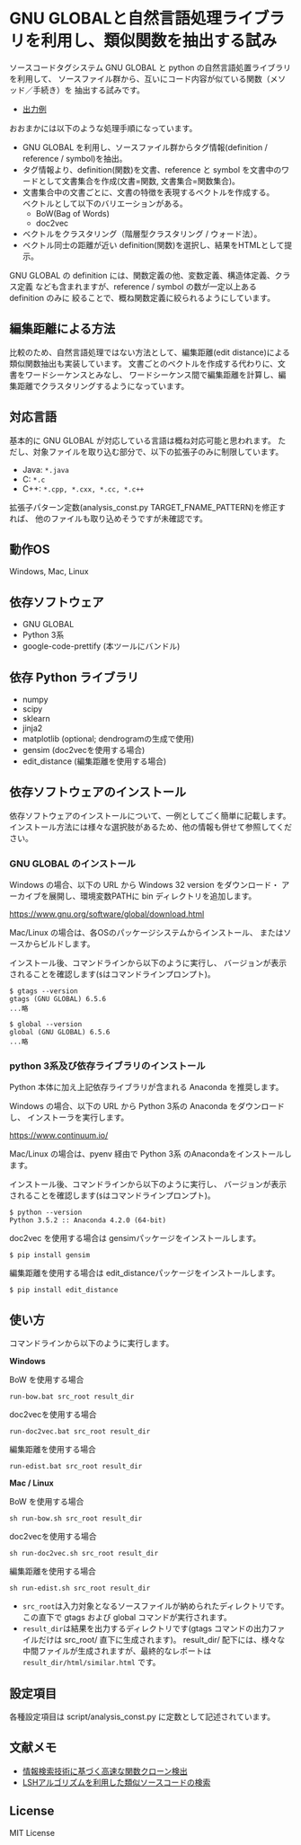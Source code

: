 # GNU GLOBALと自然言語処理ライブラリを利用し、類似関数を抽出する試み

ソースコードタグシステム GNU GLOBAL と python の自然言語処置ライブラリを利用して、
ソースファイル群から、互いにコード内容が似ている関数（メソッド／手続き）を
抽出する試みです。

* [出力例](https://kondokazuhiro.github.io/fclust/example/html01/similar.html)

おおまかには以下のような処理手順になっています。

* GNU GLOBAL を利用し、ソースファイル群からタグ情報(definition / reference / symbol)を抽出。
* タグ情報より、definition(関数)を文書、reference と symbol を文書中のワードとして文書集合を作成(文書=関数, 文書集合=関数集合)。
* 文書集合中の文書ごとに、文書の特徴を表現するベクトルを作成する。  
  ベクトルとして以下のバリエーションがある。
  * BoW(Bag of Words)
  * doc2vec
* ベクトルをクラスタリング（階層型クラスタリング / ウォード法）。
* ベクトル同士の距離が近い definition(関数)を選択し、結果をHTMLとして提示。

GNU GLOBAL の definition には、関数定義の他、変数定義、構造体定義、クラス定義
なども含まれますが、reference / symbol の数が一定以上ある definition のみに
絞ることで、概ね関数定義に絞られるようにしています。

## 編集距離による方法

比較のため、自然言語処理ではない方法として、編集距離(edit distance)による
類似関数抽出も実装しています。
文書ごとのベクトルを作成する代わりに、文書をワードシーケンスとみなし、
ワードシーケンス間で編集距離を計算し、編集距離でクラスタリングするようになっています。

## 対応言語

基本的に GNU GLOBAL が対応している言語は概ね対応可能と思われます。
ただし、対象ファイルを取り込む部分で、以下の拡張子のみに制限しています。

* Java: `*.java`
* C: `*.c`
* C++: `*.cpp, *.cxx, *.cc, *.c++`

拡張子パターン定数(analysis_const.py  TARGET_FNAME_PATTERN)を修正すれば、
他のファイルも取り込めそうですが未確認です。


## 動作OS

Windows, Mac, Linux


## 依存ソフトウェア

* GNU GLOBAL
* Python 3系
* google-code-prettify (本ツールにバンドル)


## 依存 Python ライブラリ

* numpy
* scipy
* sklearn
* jinja2
* matplotlib (optional; dendrogramの生成で使用)
* gensim (doc2vecを使用する場合)
* edit_distance (編集距離を使用する場合)

## 依存ソフトウェアのインストール

依存ソフトウェアのインストールについて、一例としてごく簡単に記載します。
インストール方法には様々な選択肢があるため、他の情報も併せて参照してください。

### GNU GLOBAL のインストール

Windows の場合、以下の URL から Windows 32 version をダウンロード・
アーカイブを展開し、環境変数PATHに bin ディレクトリを追加します。

https://www.gnu.org/software/global/download.html

Mac/Linux の場合は、各OSのパッケージシステムからインストール、
またはソースからビルドします。

インストール後、コマンドラインから以下のように実行し、
バージョンが表示されることを確認します(`$`はコマンドラインプロンプト)。

```
$ gtags --version
gtags (GNU GLOBAL) 6.5.6
...略
```


```
$ global --version
global (GNU GLOBAL) 6.5.6
...略
```

### python 3系及び依存ライブラリのインストール

Python 本体に加え上記依存ライブラリが含まれる Anaconda を推奨します。

Windows の場合、以下の URL から Python 3系の Anaconda をダウンロードし、
インストーラを実行します。

https://www.continuum.io/

Mac/Linux の場合は、pyenv 経由で Python 3系 のAnacondaをインストールします。

インストール後、コマンドラインから以下のように実行し、
バージョンが表示されることを確認します(`$`はコマンドラインプロンプト)。

```
$ python --version
Python 3.5.2 :: Anaconda 4.2.0 (64-bit)
```

doc2vec を使用する場合は gensimパッケージをインストールします。

```
$ pip install gensim
```

編集距離を使用する場合は edit_distanceパッケージをインストールします。

```
$ pip install edit_distance
```

## 使い方

コマンドラインから以下のように実行します。

**Windows**

BoW を使用する場合
```
run-bow.bat src_root result_dir
```
doc2vecを使用する場合
```
run-doc2vec.bat src_root result_dir
```
編集距離を使用する場合
```
run-edist.bat src_root result_dir
```

**Mac / Linux**

BoW を使用する場合
```
sh run-bow.sh src_root result_dir
```
doc2vecを使用する場合
```
sh run-doc2vec.sh src_root result_dir
```
編集距離を使用する場合
```
sh run-edist.sh src_root result_dir
```

* `src_root`は入力対象となるソースファイルが納められたディレクトリです。
  この直下で gtags および global コマンドが実行されます。
* `result_dir`は結果を出力するディレクトリです(gtags コマンドの出力ファイルだけは
  src_root/ 直下に生成されます)。
  result_dir/ 配下には、様々な中間ファイルが生成されますが、最終的なレポートは
  `result_dir/html/similar.html` です。


## 設定項目

各種設定項目は script/analysis_const.py に定数として記述されています。


## 文献メモ

* [情報検索技術に基づく高速な関数クローン検出](https://pdfs.semanticscholar.org/ba9c/317756fb3c0e855277b9e7b6323c840d39d4.pdf)
* [LSHアルゴリズムを利用した類似ソースコードの検索](http://sel.ist.osaka-u.ac.jp/lab-db/betuzuri/archive/1021/1021.pdf)

## License

MIT License
